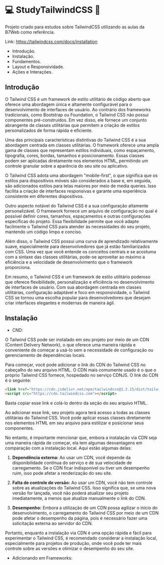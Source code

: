 # 💻 StudyTailwindCSS 📕

Projeto criado para estudos sobre TailwindCSS utilizando as aulas da B7Web como referência.

Link: https://tailwindcss.com/docs/installation

- Introdução.
- Instalação.
- Fundamentos.
- Layout e Responsividade.
- Ações e Interações.

## Introdução

O Tailwind CSS é um framework de estilo utilitário de código aberto que oferece uma abordagem única e altamente configurável para o desenvolvimento de interfaces de usuário. Ao contrário dos frameworks tradicionais, como Bootstrap ou Foundation, o Tailwind CSS não possui componentes pré-construídos. Em vez disso, ele fornece um conjunto abrangente de classes utilitárias que permitem a criação de estilos personalizados de forma rápida e eficiente.

Uma das principais características distintivas do Tailwind CSS é a sua abordagem centrada em classes utilitárias. O framework oferece uma ampla gama de classes que representam estilos individuais, como espaçamento, tipografia, cores, bordas, tamanhos e posicionamento. Essas classes podem ser aplicadas diretamente nos elementos HTML, permitindo um controle granular sobre a aparência do seu site ou aplicativo.

O Tailwind CSS adota uma abordagem "mobile-first", o que significa que os estilos para dispositivos móveis são considerados a base e, em seguida, são adicionados estilos para telas maiores por meio de media queries. Isso facilita a criação de interfaces responsivas e garante uma experiência consistente em diferentes dispositivos.

Outro aspecto notável do Tailwind CSS é a sua configuração altamente personalizável. O framework fornece um arquivo de configuração no qual é possível definir cores, tamanhos, espaçamentos e outras configurações específicas do projeto. Essa flexibilidade permite que você adapte facilmente o Tailwind CSS para atender às necessidades do seu projeto, mantendo um código limpo e conciso.

Além disso, o Tailwind CSS possui uma curva de aprendizado relativamente suave, especialmente para desenvolvedores que já estão familiarizados com CSS. Uma vez que você entende os conceitos centrais e se acostuma com a sintaxe das classes utilitárias, pode-se aproveitar ao máximo a eficiência e a velocidade de desenvolvimento que o framework proporciona.

Em resumo, o Tailwind CSS é um framework de estilo utilitário poderoso que oferece flexibilidade, personalização e eficiência no desenvolvimento de interfaces de usuário. Com sua abordagem centrada em classes utilitárias, configuração adaptável e foco em responsividade, o Tailwind CSS se tornou uma escolha popular para desenvolvedores que desejam criar interfaces elegantes e modernas de maneira ágil.

## Instalação

* CND:

O Tailwind CSS pode ser instalado em seu projeto por meio de um CDN (Content Delivery Network), o que oferece uma maneira rápida e conveniente de começar a usá-lo sem a necessidade de configuração ou gerenciamento de dependências locais.

Para começar, você pode adicionar o link do CDN do Tailwind CSS no cabeçalho do seu arquivo HTML. O CDN mais comumente usado é o que o próprio Tailwind CSS fornece, hospedado no serviço CDNJS. O link do CDN é o seguinte:

```html
<link href="https://cdn.jsdelivr.net/npm/tailwindcss@2.2.15/dist/tailwind.min.css" rel="stylesheet" />
<script src="https://cdn.tailwindcss.com"></script>
```

Basta copiar esse link e colá-lo dentro da seção <head> do seu arquivo HTML.

Ao adicionar esse link, seu projeto agora terá acesso a todas as classes utilitárias do Tailwind CSS. Você pode aplicar essas classes diretamente nos elementos HTML em seu arquivo para estilizar e posicionar seus componentes.

No entanto, é importante mencionar que, embora a instalação via CDN seja uma maneira rápida de começar, ela tem algumas desvantagens em comparação com a instalação local. Aqui estão algumas delas:

1. **Dependência externa:** Ao usar um CDN, você depende da disponibilidade contínua do serviço e de sua velocidade de carregamento. Se o CDN ficar indisponível ou tiver um desempenho ruim, isso pode afetar a renderização do seu site.

2. **Falta de controle de versão:** Ao usar um CDN, você não tem controle sobre as atualizações do Tailwind CSS. Isso significa que, se uma nova versão for lançada, você não poderá atualizar seu projeto imediatamente, a menos que atualize manualmente o link do CDN.

3. **Desempenho:** Embora a utilização de um CDN possa agilizar o início do desenvolvimento, o carregamento do Tailwind CSS por meio de um CDN pode afetar o desempenho da página, pois é necessário fazer uma solicitação externa ao servidor do CDN.

Portanto, enquanto a instalação via CDN é uma opção rápida e fácil para experimentar o Tailwind CSS, é recomendado considerar a instalação local, especialmente para projetos de produção, onde você pode ter mais controle sobre as versões e otimizar o desempenho do seu site.

* Adicionando em Frameworks:

